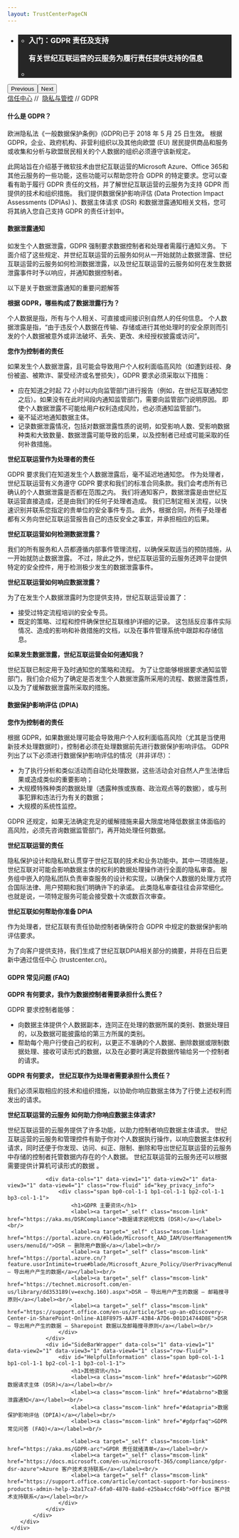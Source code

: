 ```yaml
---
layout: TrustCenterPageCN
---
```

<div class="row-fluid">
   <div class="span">
      <div>
        <div id="HeroWrapper" data-cols="1" data-view1="1" data-view2="1" data-view3="1" data-view4="1" class="row-fluid wider hero grid-container">
            <div class="span bp0-col-1-1 bp1-col-1-1 bp2-col-1-1 bp3-col-1-1">
                <div bi:type="slideshow" class="slideshow slideshow-hero hero" xmlns:bi="urn:schemas-microsoft-com:mscom:bi">
                    <ul bi:type="list" class="slides">
                        <li id="slide-1" bi:index="0" selectBi="">
                            <div class="heroitem light-foreground" bi:type="heroitem">
                                <div class="media" bi:parenttitle="t1">
                                    <a href="" bi:track="False" bi:titleflag="t1" bi:index="0">
                                        <div data-picture="" data-alt="You are in control of your data" data-disable-swap-below="">
                                            <div data-src="../Images/MS-TrustCenter-Privacy-Header.jpg"></div>
                                            <noscript></noscript>
                                        </div>
                                    </a>
                                </div>
                                <div class="text" bi:type="cta">
                                    <div class="text-container">
                                        <div class="box" style="background: rgba(0,0,0,.85); color: #FFFFFF;">
                                            <ul bi:type="list" class="headerCaption subpageHeaderCaption">
                                                <li class="box-title">
                                                    <h3 class="box-title" bi:type="title" bi:title="t1" style="color: #FFFFFF;">入门：GDPR 责任及支持<p>有关世纪互联运营的云服务为履行责任提供支持的信息</p></h3>
                                                </li>
                                                <li class="box-actions box-description"><a target="_self" class="mscom-link" href=""></a></li>
                                            </ul>
                                        </div>
                                    </div>
                                </div>
                            </div>
                        </li>
                    </ul>
                    <div class="navigation international" bi:track="false">
                        <div class="grid-container settop" data-title-text="Go To Slide "></div>
                    </div>
                    <div class="prev-next" bi:track="false"><button class="prev"><span class="icon-left" aria-hidden="true"></span><span class="screen-reader-text">Previous</span></button><button class="next"><span class="icon-right" aria-hidden="true"></span><span class="screen-reader-text">Next</span></button></div>
                    <div id="play-pause" class="play-pause" style="display:none">
                        <div class="pause"><button id="pauseButton" class="pause_button"><span class="icon-pause" aria-hidden="true"></span><span class="screen-reader-text">Pause</span></button></div>
                        <div class="play"><button id="playButton" class="play_button"><span class="icon-play" aria-hidden="true"></span><span class="screen-reader-text">Play</span></button></div>
                    </div>
                </div>
            </div>
        </div>
        <div id="BreadcrumbWrapper" data-cols="1" data-view1="1" data-view2="1" data-view3="1" data-view4="1" class="row-fluid grid-container mscom-grid-container breadcrumbs">
            <div class="span bp0-col-1-1 bp1-col-1-1 bp2-col-1-1 bp3-col-1-1"><a target="_self" class="mscom-link" href="../default-cn.html">信任中心</a> // 
                <a target="_self" class="mscom-link" href="../privacy/default-cn.html">隐私与管控</a> // GDPR
            </div>
        </div>
        <div id="ContentWrapper" data-cols="2" data-view1="1" data-view2="2" data-view3="2" data-view4="2" class="row-fluid subpageBody">
            <div class="span bp0-col-1-1 bp2-col-2-1 bp3-col-2-1 bp1-col-2-2">
                <h4>什么是 GDPR？ </h4>
                <p>欧洲隐私法《一般数据保护条例》(GDPR)已于 2018 年 5 月 25 日生效。 根据 GDPR，企业、政府机构、非营利组织以及其他向欧盟 (EU) 居民提供商品和服务或收集和分析与欧盟居民相关的个人数据的组织必须遵守该新规定。 </p>
                <p>此网站旨在介绍基于微软技术由世纪互联运营的Microsoft Azure、Office 365和其他云服务的一些功能，这些功能可以帮助您符合 GDPR 的特定要求。您可以查看有助于履行 GDPR 责任的文档，并了解世纪互联运营的云服务为支持 GDPR 而提供的技术和组织措施。 我们提供数据保护影响评估 (Data Protection Impact Assessments (DPIAs) )、数据主体请求 (DSR) 和数据泄露通知相关文档，您可将其纳入您自己支持 GDPR 的责任计划中。</p>
                <h4 id="databrno">数据泄露通知</h4>
                <p>如发生个人数据泄露，GDPR 强制要求数据控制者和处理者需履行通知义务。 下面介绍了这些规定、并世纪互联运营的云服务如何从一开始就防止数据泄露、世纪互联运营的云服务如何检测数据泄露，以及世纪互联运营的云服务如何在发生数据泄露事件时予以响应，并通知数据控制者。</p>
                <p>以下是关于数据泄露通知的重要问题解答</p>
                <p><strong>根据 GDPR，哪些构成了数据泄露行为？</strong></p>
                <p>个人数据是指，所有与个人相关、可直接或间接识别自然人的任何信息。 个人数据泄露是指，“由于违反个人数据在传输、存储或进行其他处理时的安全原则而引发的个人数据被意外或非法破坏、丢失、更改、未经授权披露或访问”。</p>
                <p><strong>您作为控制者的责任</strong></p>
                <p>如果发生个人数据泄露，且可能会导致用户个人权利面临高风险（如遭到歧视、身份被盗、被欺诈、蒙受经济或名誉损失），GDPR 要求必须采取以下措施：</p>
                <ul>
                <li>应在知道之时起 72 小时以内向监管部门进行报告（例如，在世纪互联通知您之后）。如果没有在此时间段内通知监管部门，需要向监管部门说明原因。 即使个人数据泄露不可能给用户权利造成风险，也必须通知监管部门。</li>
                <li>毫不延迟地通知数据主体。</li>
                <li>记录数据泄露情况，包括对数据泄露性质的说明，如受影响人数、受影响数据种类和大致数量、数据泄露可能导致的后果，以及控制者已经或可能采取的任何补救措施。</li>
                </ul>
                <p><strong>世纪互联运营作为处理者的责任</strong></p>
                <p>GDPR 要求我们在知道发生个人数据泄露后，毫不延迟地通知您。 作为处理者，世纪互联运营有义务遵守 GDPR 要求和我们的标准合同条款。我们会考虑所有已确认的个人数据泄露是否都在范围之内。 我们将通知客户，数据泄露是由世纪互联运营直接造成，还是由我们的任何子处理者造成。 我们已制定相关流程，以快速识别并联系您指定的贵单位的安全事件专员。 此外，根据合同，所有子处理者都有义务向世纪互联运营报告自己的违反安全之事宜，并承担相应的后果。</p>
                <p><strong>世纪互联运营如何检测数据泄露？</strong></p>
                <p>我们的所有服务和人员都遵循内部事件管理流程，以确保采取适当的预防措施，从一开始就防止数据泄露。 不过，除此之外，世纪互联运营的云服务还跨平台提供特定的安全控件，用于检测极少发生的数据泄露事件。</p>
                <p><strong>世纪互联运营如何响应数据泄露？</strong></p>
                <p>为了在发生个人数据泄露时为您提供支持，世纪互联运营设置了：</p>
                <ul>
                <li>接受过特定流程培训的安全专员。</li>
                <li>既定的策略、过程和控件确保世纪互联维护详细的记录。 这包括反应事件实际情况、造成的影响和补救措施的文档，以及在事件管理系统中跟踪和存储信息。</li>
                </ul>
                <p><strong>如果发生数据泄露，世纪互联运营会如何通知我？</strong></p>
                <p>世纪互联已制定用于及时通知您的策略和流程。 为了让您能够根据要求通知监管部门，我们会介绍为了确定是否发生个人数据泄露所采用的流程、数据泄露性质，以及为了缓解数据泄露所采取的措施。</p>
                <h4 id="datapria">数据保护影响评估 (DPIA)</h4>
                <p><strong>您作为控制者的责任</strong></p>
                <p>根据 GDPR，如果数据处理可能会导致用户个人权利面临高风险（尤其是当使用新技术处理数据时），控制者必须在处理数据前先进行数据保护影响评估。 GDPR 列出了以下必须进行数据保护影响评估的情况（并非详尽）：</p>
                <ul>
                <li>为了执行分析和类似活动而自动化处理数据，这些活动会对自然人产生法律后果或造成类似的重要影响；</li>
                <li>大规模特殊种类的数据处理（透露种族或族裔、政治观点等的数据），或与刑事犯罪和违法行为有关的数据；</li>
                <li>大规模的系统性监控。</li>
                </ul>
                <p>GDPR 还规定，如果无法确定充足的缓解措施来最大限度地降低数据主体面临的高风险，必须先咨询数据监管部门，再开始处理任何数据。</p>
                <p><strong>世纪互联运营的责任</strong></p>
                <p>隐私保护设计和隐私默认贯穿于世纪互联的技术和业务功能中。其中一项措施是，世纪互联对可能会影响数据主体的权利的数据处理操作进行全面的隐私审查。 服务组中嵌入的隐私团队负责审查服务的设计和实现，以确保个人数据的处理方式符合国际法律、用户预期和我们明确许下的承诺。 此类隐私审查往往会非常细化。也就是说，一项特定服务可能会接受数十次或数百次审查。</p>
                <p><strong>世纪互联如何帮助你准备 DPIA</strong></p>
                <p>作为处理者，世纪互联有责任协助控制者确保符合 GDPR 中规定的数据保护影响评估要求。</p>
                <p>为了向客户提供支持，我们生成了世纪互联DPIA相关部分的摘要，并将在日后更新中通过信任中心 (trustcenter.cn)。 </p>
                <h4 id="gdprfaq">GDPR 常见问题 (FAQ)</h4>
                <p><strong>GDPR 有何要求，我作为数据控制者需要承担什么责任？</strong></p>
                <p>GDPR 要求控制者能够：</p>
                <ul>
                    <li>向数据主体提供个人数据副本，连同正在处理的数据所属的类别、数据处理目的，以及数据可能披露给的第三方所属的类别。</li>
                    <li>帮助每个用户行使自己的权利，以更正不准确的个人数据、删除数据或限制数据处理、接收可读形式的数据，以及在必要时满足将数据传输给另一个控制者的请求。</li>
                </ul>
                <p><strong>GDPR 有何要求， 世纪互联作为处理者需要承担什么责任？ </strong></p>
                <p>我们必须采取相应的技术和组织措施，以协助你响应数据主体为了行使上述权利而发出的请求。</p>
                <p><strong>世纪互联运营的云服务 如何助力你响应数据主体请求?</strong></p>
                <p>世纪互联运营的云服务提供了许多功能，以助力控制者响应数据主体请求。 世纪互联运营的云服务和管理控件有助于你对个人数据执行操作，以响应数据主体权利请求，同时还便于你发现、访问、纠正、限制、删除和导出世纪互联运营的云服务中存储的控制者托管数据内存在的个人数据。 世纪互联运营的云服务还可以根据需要提供计算机可读形式的数据 。</p>
            </div>
            <div class="span bp0-col-1-1 bp2-col-2-1 bp3-col-2-1 bp1-col-2-2 bp0-clear bp1-clear">
                
                <div data-cols="1" data-view1="1" data-view2="1" data-view3="1" data-view4="1" class="row-fluid" id="key_privacy_info">
                    <div class="span bp0-col-1-1 bp1-col-1-1 bp2-col-1-1 bp3-col-1-1">
                        <h1>GDPR 主要资讯</h1>
                        <label><a target="_self" class="mscom-link" href="https://aka.ms/DSRCompliance">数据请求说明文档 (DSR)</a></label><br/>
                        <label><a target="_self" class="mscom-link" href="https://portal.azure.cn/#blade/Microsoft_AAD_IAM/UserManagementMenuBlade/All users/menuId/">DSR – 删除用户数据</a></label><br/>
                        <label><a target="_self" class="mscom-link" href="https://portal.azure.cn/?feature.usorIntimite=true#blade/Microsoft_Azure_Policy/UserPrivacyMenuBlade/Overview">DSR – 导出用户产生的数据</a></label><br/>
                        <label><a target="_self" class="mscom-link" href="https://technet.microsoft.com/en-us/library/dd353189(v=exchg.160).aspx">DSR – 导出用户产生的数据 – 邮箱搜寻原则</a></label><br/>
                        <label><a target="_self" class="mscom-link" href="https://support.office.com/en-us/article/Set-up-an-eDiscovery-Center-in-SharePoint-Online-A18F8975-AA7F-43B4-A7D6-001D14744D8E">DSR – 导出用户产生的数据 – Sharepoint 数据以及邮箱搜寻原则</a></label><br/>
                    </div>
                </div>
                <div id="SideBarWrapper" data-cols="1" data-view1="1" data-view2="1" data-view3="1" data-view4="1" class="row-fluid">
                    <div id="HelpfulInformation" class="span bp0-col-1-1 bp1-col-1-1 bp2-col-1-1 bp3-col-1-1">
                        <h1>其他资讯</h1>
                        <label><a class="mscom-link" href="#datasbr">GDPR 数据请求主体 (DSR)</a></label><br/> 
                        <label><a class="mscom-link" href="#databrno">数据泄露通知</a></label><br/>
                        <label><a class="mscom-link" href="#datapria">数据保护影响评估 (DPIA)</a></label><br/> 
                        <label><a class="mscom-link" href="#gdprfaq">GDPR 常见问答 (FAQ)</a></label><br/>

                        <label><a target="_self" class="mscom-link" href="https://aka.ms/GDPR-arc">GPDR 责任就绪清单</a></label><br/>
                        <label><a target="_self" class="mscom-link" href="https://docs.microsoft.com/en-us/microsoft-365/compliance/gdpr-dsr-azure">Azure 客户技术支持联系</a></label><br/>
                        <label><a target="_self" class="mscom-link" href="https://support.office.com/article/contact-support-for-business-products-admin-help-32a17ca7-6fa0-4870-8a8d-e25ba4ccfd4b">Office 客户技术支持联系</a></label><br/>
                    </div>
                </div>
            </div>
        </div>
     </div>
   </div>
</div>
<div class="row-fluid" data-view4="1" data-view3="1" data-view2="1" data-view1="1" data-cols="1">
   <div class="span bp0-col-1-1 bp1-col-1-1 bp2-col-1-1 bp3-col-1-1"></div>
</div>